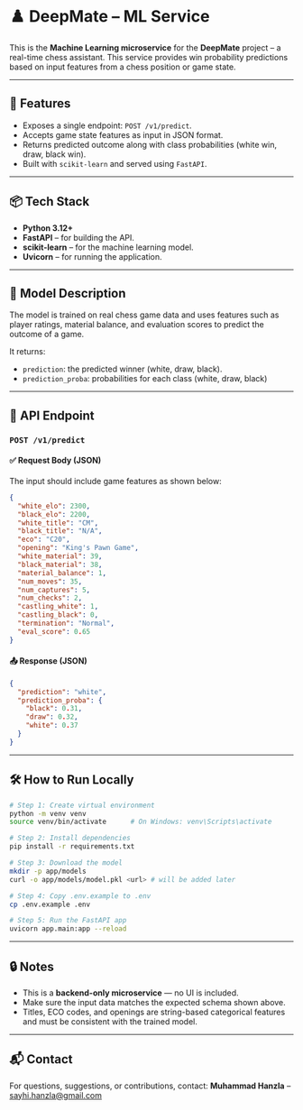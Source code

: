 # ♟️ DeepMate – ML Service

This is the **Machine Learning microservice** for the **DeepMate** project – a real-time chess assistant. This service provides win probability predictions based on input features from a chess position or game state.

---

## 🚀 Features

- Exposes a single endpoint: `POST /v1/predict`.
- Accepts game state features as input in JSON format.
- Returns predicted outcome along with class probabilities (white win, draw, black win).
- Built with `scikit-learn` and served using `FastAPI`.

---

## 📦 Tech Stack

- **Python 3.12+**
- **FastAPI** – for building the API.
- **scikit-learn** – for the machine learning model.
- **Uvicorn** – for running the application.

---

## 🧠 Model Description

The model is trained on real chess game data and uses features such as player ratings, material balance, and evaluation scores to predict the outcome of a game.

It returns:

- `prediction`: the predicted winner (white, draw, black).
- `prediction_proba`: probabilities for each class (white, draw, black)

---

## 📨 API Endpoint

### `POST /v1/predict`

#### ✅ Request Body (JSON)

The input should include game features as shown below:

```json
{
  "white_elo": 2300,
  "black_elo": 2200,
  "white_title": "CM",
  "black_title": "N/A",
  "eco": "C20",
  "opening": "King's Pawn Game",
  "white_material": 39,
  "black_material": 38,
  "material_balance": 1,
  "num_moves": 35,
  "num_captures": 5,
  "num_checks": 2,
  "castling_white": 1,
  "castling_black": 0,
  "termination": "Normal",
  "eval_score": 0.65
}
```

#### 📤 Response (JSON)

```json
{
  "prediction": "white",
  "prediction_proba": {
    "black": 0.31,
    "draw": 0.32,
    "white": 0.37
  }
}
```

---

## 🛠️ How to Run Locally

```bash
# Step 1: Create virtual environment
python -m venv venv
source venv/bin/activate      # On Windows: venv\Scripts\activate

# Step 2: Install dependencies
pip install -r requirements.txt

# Step 3: Download the model
mkdir -p app/models
curl -o app/models/model.pkl <url> # will be added later

# Step 4: Copy .env.example to .env
cp .env.example .env

# Step 5: Run the FastAPI app
uvicorn app.main:app --reload
```

---

## 🔒 Notes

- This is a **backend-only microservice** — no UI is included.
- Make sure the input data matches the expected schema shown above.
- Titles, ECO codes, and openings are string-based categorical features and must be consistent with the trained model.

---

## 📬 Contact

For questions, suggestions, or contributions, contact:
**Muhammad Hanzla** – [sayhi.hanzla@gmail.com](mailto:sayhi.hanzla@gmail.com)
